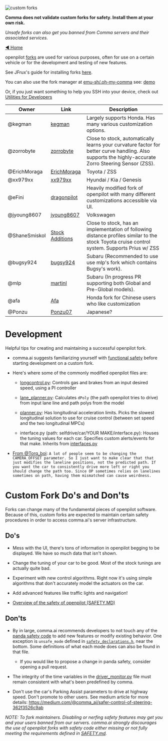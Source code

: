 ![custom forks](https://user-images.githubusercontent.com/37757984/82701890-d2a56880-9c25-11ea-8ed8-fc287b7ae883.png)

**Comma does not validate custom forks for safety. Install them at your own risk.**

*Unsafe forks can also get you banned from Comma servers and their associated services.*

[◄ Home](https://github.com/commaai/openpilot/wiki)

openpilot [forks](https://en.wikipedia.org/wiki/Fork_(software_development)) are used for various purposes, often for use on a certain vehicle or for the development and testing of new features.

See JFrux's guide for installing forks [here](https://medium.com/@jfrux/comma-eon-installing-a-fork-of-openpilot-5c2b5c134b4b).

You can also use the fork manager at [emu-sh/.oh-my-comma](https://github.com/emu-sh/.oh-my-comma) see: [demo](https://emu.sh/demo.gif)

Or, if you just want something to help you SSH into your device, check out [Utilities for Developers](https://github.com/commaai/openpilot/wiki/Utilities-for-developers)


Owner         | Link                                                                | Description
------------- | ------------------------------------------------------------------- | -----------------------
@kegman       | [kegman](https://github.com/kegman/openpilot)                       | Largely supports Honda. Has many various customization options.
@zorrobyte        | [zorrobyte](https://github.com/zorrobyte/openpilot)                 | Close to stock, automatically learns your curvature factor for better curve handling. Also supports the highly-accurate Zorro Steering Sensor (ZSS).
@ErichMoraga      | [ErichMoraga](https://github.com/ErichMoraga/openpilot)             | Toyota / ZSS
@xx979xx          | [xx979xx](https://github.com/xx979xx/openpilot/tree/HKG_community)  | Hyundai / Kia / Genesis
@eFini            | [dragonpilot](https://github.com/dragonpilot-community/dragonpilot) | Heavily modified fork of openpilot with many different customizations accessible via UI.
@jyoung8607       | [jyoung8607](https://github.com/jyoung8607/openpilot)               | Volkswagen
@ShaneSmiskol     | [Stock Additions](https://github.com/ShaneSmiskol/openpilot)        | Close to stock, has an implementation of following distance profiles similar to the stock Toyota cruise control system. Supports Prius w/ ZSS
@bugsy924         | [bugsy924](https://github.com/bugsy924/openpilot)                   | Subaru (Recommended to use use mlp's fork which contains Bugsy's work).
@mlp              | [martinl](https://github.com/martinl/openpilot)                     | Subaru (In progress PR supporting both Global and Pre-Global models).
@afa              | [Afa](https://github.com/Rming/openpilot)                          | Honda fork for Chinese users who like customization
@Ponzu       | [Ponzu07](https://github.com/ponzu07/openpilot)                       | Japanese?


# Development

Helpful tips for creating and maintaining a successful openpilot fork.

- comma.ai suggests familiarizing yourself with [functional safety](https://en.wikipedia.org/wiki/ISO_26262) before starting development on a custom fork.

- Here's where some of the commonly modified openpilot files are:
  - [longcontrol.py](https://github.com/commaai/openpilot/blob/master/selfdrive/controls/lib/longcontrol.py): Controls gas and brakes from an input desired speed, using a PI controller

  - [lane_planner.py](https://github.com/commaai/openpilot/blob/master/selfdrive/controls/lib/lane_planner.py): Calculates `dPoly` (the path openpilot tries to drive) from input lane line and path polys from the model

  - [planner.py](https://github.com/commaai/openpilot/blob/master/selfdrive/controls/lib/planner.py): Has longitudinal acceleration limits. Picks the slowest longitudinal solution to use for cruise control (between set speed and the two longitudinal MPCs)

  - interface.py (path: selfdrive/car/YOUR MAKE/interface.py): Houses the tuning values for each car. Specifies custom alerts/events for that make. Inherits from [interfaces.py](https://github.com/commaai/openpilot/blob/master/selfdrive/car/interfaces.py)

- [From @Torq_boi](https://discordapp.com/channels/469524606043160576/538741329799413760/695014354428362868): `A lot of people seem to be changing the CAMERA_OFFSET parameter. So I just want to make clear that that just modifies the laneline positions, not the predicted path. If you want the car to consistently drive more left or right you should change the path too. Since OP sometimes relies on lanelines sometimes on path, having them mismatched can cause weirdness.`

# Custom Fork Do's and Don'ts

Forks can change many of the fundamental pieces of openpilot software. Because of this, custom forks are expected to maintain certain safety procedures in order to access comma.ai's server infrastructure.

## Do's

- Mess with the UI, there's tons of information in openpilot begging to be displayed. We have so much data that isn't shown.

- Change the tuning of your car to be good. Most of the stock tunings are actually quite bad.

- Experiment with new control algorithms. Right now it's using simple algorithms that don't accurately model the actuators on the car.

- Add advanced features like traffic lights and navigation!

- [Overview of the safety of openpilot (SAFETY.MD)](https://github.com/commaai/openpilot/blob/master/SAFETY.md)

## Don'ts

- By in large, comma.ai recommends developers to not touch any of the [panda safety code](https://github.com/commaai/panda) to add new features or modify existing behavior. One exception is `unsafe_mode` defined in [`safety_declarations.h`](https://github.com/commaai/panda/blob/master/board/safety_declarations.h), near the bottom. Some definitions of what each mode does can also be found in that file.

  - If you would like to propose a change in panda safety, consider opening a pull request.

- The integrity of the time variables in the [driver_monitor.py](https://github.com/commaai/openpilot/blob/master/selfdrive/monitoring/driver_monitor.py) file must remain consistent with what's been predefined by comma.

- Don't use the car's Parking Assist parameters to drive at highway speed. Don't promote to other users. See medium article for more details: https://medium.com/@comma_ai/safer-control-of-steering-362f3526c9ab

*NOTE: To fork maintainers. Disabling or nerfing safety features may get you and your users banned from our servers. comma.ai strongly discourages the use of openpilot forks with safety code either missing or not fully meeting the requirements defined in [SAFETY.md](https://github.com/commaai/openpilot/blob/master/SAFETY.md).*